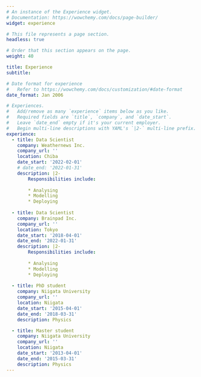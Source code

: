 ```yaml
---
# An instance of the Experience widget.
# Documentation: https://wowchemy.com/docs/page-builder/
widget: experience

# This file represents a page section.
headless: true

# Order that this section appears on the page.
weight: 40

title: Experience
subtitle:

# Date format for experience
#   Refer to https://wowchemy.com/docs/customization/#date-format
date_format: Jan 2006

# Experiences.
#   Add/remove as many `experience` items below as you like.
#   Required fields are `title`, `company`, and `date_start`.
#   Leave `date_end` empty if it's your current employer.
#   Begin multi-line descriptions with YAML's `|2-` multi-line prefix.
experience:
  - title: Data Scientist
    company: Weathernews Inc.
    company_url: ''
    location: Chiba
    date_start: '2022-02-01'
    # date_end: '2022-01-31'
    description: |2-
        Responsibilities include:
        
        * Analysing
        * Modelling
        * Deploying
        
  - title: Data Scientist
    company: Brainpad Inc.
    company_url: ''
    location: Tokyo
    date_start: '2018-04-01'
    date_end: '2022-01-31'
    description: |2-
        Responsibilities include:
        
        * Analysing
        * Modelling
        * Deploying
        
  - title: PhD student
    company: Niigata University
    company_url: ''
    location: Niigata
    date_start: '2015-04-01'
    date_end: '2018-03-31'
    description: Physics

  - title: Master student
    company: Niigata University
    company_url: ''
    location: Niigata
    date_start: '2013-04-01'
    date_end: '2015-03-31'
    description: Physics
---
```

